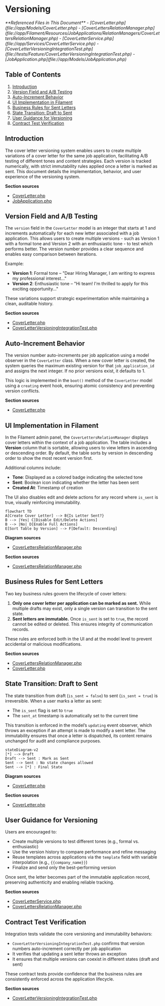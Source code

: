 # Versioning

<cite>
**Referenced Files in This Document**   
- [CoverLetter.php](file://app/Models/CoverLetter.php)
- [CoverLettersRelationManager.php](file://app/Filament/Resources/JobApplications/RelationManagers/CoverLettersRelationManager.php)
- [CoverLetterService.php](file://app/Services/CoverLetterService.php)
- [CoverLetterVersioningIntegrationTest.php](file://tests/Feature/CoverLetterVersioningIntegrationTest.php)
- [JobApplication.php](file://app/Models/JobApplication.php)
</cite>

## Table of Contents
1. [Introduction](#introduction)
2. [Version Field and A/B Testing](#version-field-and-ab-testing)
3. [Auto-Increment Behavior](#auto-increment-behavior)
4. [UI Implementation in Filament](#ui-implementation-in-filament)
5. [Business Rules for Sent Letters](#business-rules-for-sent-letters)
6. [State Transition: Draft to Sent](#state-transition-draft-to-sent)
7. [User Guidance for Versioning](#user-guidance-for-versioning)
8. [Contract Test Verification](#contract-test-verification)

## Introduction
The cover letter versioning system enables users to create multiple variations of a cover letter for the same job application, facilitating A/B testing of different tones and content strategies. Each version is tracked numerically, with strict immutability rules applied once a letter is marked as sent. This document details the implementation, behavior, and user experience of the versioning system.

**Section sources**
- [CoverLetter.php](file://app/Models/CoverLetter.php#L1-L52)
- [JobApplication.php](file://app/Models/JobApplication.php#L1-L123)

## Version Field and A/B Testing
The `version` field in the `CoverLetter` model is an integer that starts at 1 and increments automatically for each new letter associated with a job application. This allows users to create multiple versions - such as Version 1 with a formal tone and Version 2 with an enthusiastic tone - to test which performs better. The version number provides a clear sequence and enables easy comparison between iterations.

Example:
- **Version 1**: Formal tone – "Dear Hiring Manager, I am writing to express my professional interest..."
- **Version 2**: Enthusiastic tone – "Hi team! I'm thrilled to apply for this exciting opportunity..."

These variations support strategic experimentation while maintaining a clean, auditable history.

**Section sources**
- [CoverLetter.php](file://app/Models/CoverLetter.php#L15-L16)
- [CoverLetterVersioningIntegrationTest.php](file://tests/Feature/CoverLetterVersioningIntegrationTest.php#L5-L21)

## Auto-Increment Behavior
The version number auto-increments per job application using a model observer in the `CoverLetter` class. When a new cover letter is created, the system queries the maximum existing version for that `job_application_id` and assigns the next integer. If no prior versions exist, it defaults to 1.

This logic is implemented in the `boot()` method of the `CoverLetter` model using a `creating` event hook, ensuring atomic consistency and preventing version conflicts.

**Section sources**
- [CoverLetter.php](file://app/Models/CoverLetter.php#L25-L32)

## UI Implementation in Filament
In the Filament admin panel, the `CoverLettersRelationManager` displays cover letters within the context of a job application. The table includes a **Version** column that is sortable, allowing users to view letters in ascending or descending order. By default, the table sorts by version in descending order to show the most recent version first.

Additional columns include:
- **Tone**: Displayed as a colored badge indicating the selected tone
- **Sent**: Boolean icon indicating whether the letter has been sent
- **Created At**: Timestamp of creation

The UI also disables edit and delete actions for any record where `is_sent` is true, visually reinforcing immutability.

```mermaid
flowchart TD
A[Create Cover Letter] --> B{Is Letter Sent?}
B --> |Yes| C[Disable Edit/Delete Actions]
B --> |No| D[Enable Full Actions]
E[Sort Table by Version] --> F[Default: Descending]
```

**Diagram sources**
- [CoverLettersRelationManager.php](file://app/Filament/Resources/JobApplications/RelationManagers/CoverLettersRelationManager.php#L50-L76)

**Section sources**
- [CoverLettersRelationManager.php](file://app/Filament/Resources/JobApplications/RelationManagers/CoverLettersRelationManager.php#L50-L76)

## Business Rules for Sent Letters
Two key business rules govern the lifecycle of cover letters:
1. **Only one cover letter per application can be marked as sent.** While multiple drafts may exist, only a single version can transition to the sent state.
2. **Sent letters are immutable.** Once `is_sent` is set to `true`, the record cannot be edited or deleted. This ensures integrity of communication records.

These rules are enforced both in the UI and at the model level to prevent accidental or malicious modifications.

**Section sources**
- [CoverLettersRelationManager.php](file://app/Filament/Resources/JobApplications/RelationManagers/CoverLettersRelationManager.php#L70-L75)
- [CoverLetter.php](file://app/Models/CoverLetter.php#L34-L39)

## State Transition: Draft to Sent
The state transition from draft (`is_sent = false`) to sent (`is_sent = true`) is irreversible. When a user marks a letter as sent:
- The `is_sent` flag is set to `true`
- The `sent_at` timestamp is automatically set to the current time

This transition is enforced in the model’s `updating` event observer, which throws an exception if an attempt is made to modify a sent letter. The immutability ensures that once a letter is dispatched, its content remains unchanged for audit and compliance purposes.

```mermaid
stateDiagram-v2
[*] --> Draft
Draft --> Sent : Mark as Sent
Sent --> Sent : No state changes allowed
Sent --> [*] : Final State
```

**Diagram sources**
- [CoverLetter.php](file://app/Models/CoverLetter.php#L34-L39)

**Section sources**
- [CoverLetter.php](file://app/Models/CoverLetter.php#L34-L39)

## User Guidance for Versioning
Users are encouraged to:
- Create multiple versions to test different tones (e.g., formal vs. enthusiastic)
- Use the version history to compare performance and refine messaging
- Reuse templates across applications via the `template` field with variable interpolation (e.g., `{{company_name}}`)
- Finalize and send only the best-performing version

Once sent, the letter becomes part of the immutable application record, preserving authenticity and enabling reliable tracking.

**Section sources**
- [CoverLetterService.php](file://app/Services/CoverLetterService.php#L10-L24)
- [CoverLettersRelationManager.php](file://app/Filament/Resources/JobApplications/RelationManagers/CoverLettersRelationManager.php#L20-L25)

## Contract Test Verification
Integration tests validate the core versioning and immutability behaviors:
- `CoverLetterVersioningIntegrationTest.php` confirms that version numbers auto-increment correctly per job application
- It verifies that updating a sent letter throws an exception
- It ensures that multiple versions can coexist in different states (draft and sent)

These contract tests provide confidence that the business rules are consistently enforced across the application lifecycle.

**Section sources**
- [CoverLetterVersioningIntegrationTest.php](file://tests/Feature/CoverLetterVersioningIntegrationTest.php#L5-L67)
